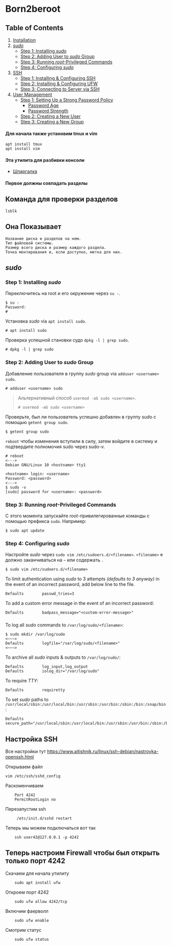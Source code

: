 # Born2beroot

## Table of Contents
1. [Installation](#installation)
2. [*sudo*](#sudo)
    - [Step 1: Installing *sudo*](#step-1-installing-sudo)
    - [Step 2: Adding User to *sudo* Group](#step-2-adding-user-to-sudo-group)
    - [Step 3: Running *root*-Privileged Commands](#step-3-running-root-privileged-commands)
    - [Step 4: Configuring *sudo*](#step-4-configuring-sudo)
3. [SSH](#ssh)
    - [Step 1: Installing & Configuring SSH](#step-1-installing--configuring-ssh)
    - [Step 2: Installing & Configuring UFW](#step-2-installing--configuring-ufw)
    - [Step 3: Connecting to Server via SSH](#step-3-connecting-to-server-via-ssh)
4. [User Management](#user-management)
    - [Step 1: Setting Up a Strong Password Policy](#step-1-setting-up-a-strong-password-policy)
       - [Password Age](#password-age)
       - [Password Strength](#password-strength)
    - [Step 2: Creating a New User](#step-2-creating-a-new-user)
    - [Step 3: Creating a New Group](#step-3-creating-a-new-group)

#### Для начала  также установим tmux и vim

    apt install tmux
    apt install vim
    
#### Эта утилита для разбивки консоли

* [Шпаргалка](https://losst.ru/shpargalka-po-tmux)


#### Первое должны совпадать разделы

## Команда для проверки разделов

    lsblk

## Она Показывает
    
    Название диска и разделов на нем.
    Тип файловой системы.
    Размер всего диска и размер каждого раздела.
    Точка монтирования и, если доступно, метка для них.


## *sudo*

### Step 1: Installing *sudo*
Переключитесь на root и его окружение через  `su -`.
```
$ su -
Password:
#
```
Установка *sudo* via `apt install sudo`.
```
# apt install sudo
```
Проверка успешной становки судо `dpkg -l | grep sudo`.
```
# dpkg -l | grep sudo
```

### Step 2: Adding User to *sudo* Group
Добавление пользователя в группу  *sudo* group via `adduser <username> sudo`.
```
# adduser <username> sudo
```
>Альтернативный способ `usermod -aG sudo <username>`.
>```
># usermod -aG sudo <username>
>```
Проверьте, был ли пользователь успешно добавлен в группу sudo с помощью `getent group sudo`.
```
$ getent group sudo
```
`reboot` чтобы изменения вступили в силу, затем войдите в систему и подтвердите полномочия sudo через sudo-v.
```
# reboot
<--->
Debian GNU/Linux 10 <hostname> tty1

<hostname> login: <username>
Password: <password>
<--->
$ sudo -v
[sudo] password for <username>: <password>
```

### Step 3: Running *root*-Privileged Commands
С этого момента запускайте *root*-привилегированные команды с помощью префикса `sudo`. Например:
```
$ sudo apt update
```
### Step 4: Configuring *sudo*
Настройте  *sudo* через `sudo vim /etc/sudoers.d/<filename>`. `<filename>` е должно заканчиваться на `~` или содержать `.`
```
$ sudo vim /etc/sudoers.d/<filename>
```
To limit authentication using *sudo* to 3 attempts *(defaults to 3 anyway)* in the event of an incorrect password, add below line to the file.
```
Defaults        passwd_tries=3
```
To add a custom error message in the event of an incorrect password:
```
Defaults        badpass_message="<custom-error-message>"
```
###
To log all *sudo* commands to `/var/log/sudo/<filename>`:
```
$ sudo mkdir /var/log/sudo
<~~~>
Defaults        logfile="/var/log/sudo/<filename>"
<~~~>
```
To archive all *sudo* inputs & outputs to `/var/log/sudo/`:
```
Defaults        log_input,log_output
Defaults        iolog_dir="/var/log/sudo"
```
To require *TTY*:
```
Defaults        requiretty
```
To set *sudo* paths to `/usr/local/sbin:/usr/local/bin:/usr/sbin:/usr/bin:/sbin:/bin:/snap/bin`:
```
Defaults        secure_path="/usr/local/sbin:/usr/local/bin:/usr/sbin:/usr/bin:/sbin:/bin:/snap/bin"
```

    
## Настройка SSH

 Все настройки тут https://www.aitishnik.ru/linux/ssh-debian/nastroyka-openssh.html

Открываем файл

    vim /etc/ssh/sshd_config
Раскоменчиваем 
        
        Port 4242
        PermitRootLogin no
Перезапустим ssh
         
         /etc/init.d/sshd restart
         
Теперь мы можем подключаться вот так
        
        ssh user42@127.0.0.1 -p 4242
## Теперь настроим Firewall чтобы был открыть только порт 4242
Скачаем для начала утилиту
        
        sudo apt install ufw
 Откроем порт 4242
        
        sudo ufw allow 4242/tcp
  Включим фаерволл

        sudo ufw enable
  Смотрим статус
        
        sudo ufw status
